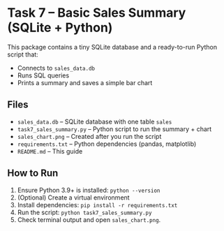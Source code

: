 # Task 7 – Basic Sales Summary (SQLite + Python)

This package contains a tiny SQLite database and a ready-to-run Python script that:
- Connects to `sales_data.db`
- Runs SQL queries
- Prints a summary and saves a simple bar chart

## Files
- `sales_data.db` – SQLite database with one table `sales`
- `task7_sales_summary.py` – Python script to run the summary + chart
- `sales_chart.png` – Created after you run the script
- `requirements.txt` – Python dependencies (pandas, matplotlib)
- `README.md` – This guide

## How to Run
1. Ensure Python 3.9+ is installed: `python --version`
2. (Optional) Create a virtual environment
3. Install dependencies: `pip install -r requirements.txt`
4. Run the script: `python task7_sales_summary.py`
5. Check terminal output and open `sales_chart.png`.
